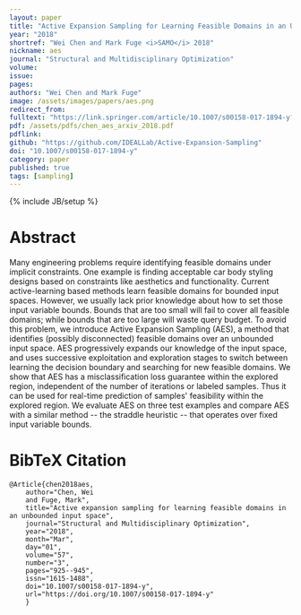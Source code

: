 ```yaml
---
layout: paper
title: "Active Expansion Sampling for Learning Feasible Domains in an Unbounded Input Space"
year: "2018"
shortref: "Wei Chen and Mark Fuge <i>SAMO</i> 2018"
nickname: aes
journal: "Structural and Multidisciplinary Optimization"
volume: 
issue: 
pages: 
authors: "Wei Chen and Mark Fuge"
image: /assets/images/papers/aes.png
redirect_from: 
fulltext: "https://link.springer.com/article/10.1007/s00158-017-1894-y?wt_mc=Internal.Event.1.SEM.ArticleAuthorOnlineFirst"
pdf: /assets/pdfs/chen_aes_arxiv_2018.pdf
pdflink: 
github: "https://github.com/IDEALLab/Active-Expansion-Sampling"
doi: "10.1007/s00158-017-1894-y"
category: paper
published: true
tags: [sampling]
---
```

{% include JB/setup %}

# Abstract 

Many engineering problems require identifying feasible domains under implicit constraints. One example is finding acceptable car body styling designs based on constraints like aesthetics and functionality. Current active-learning based methods learn feasible domains for bounded input spaces. However, we usually lack prior knowledge about how to set those input variable bounds. Bounds that are too small will fail to cover all feasible domains; while bounds that are too large will waste query budget. To avoid this problem, we introduce Active Expansion Sampling (AES), a method that identifies (possibly disconnected) feasible domains over an unbounded input space. AES progressively expands our knowledge of the input space, and uses successive exploitation and exploration stages to switch between learning the decision boundary and searching for new feasible domains. We show that AES has a misclassification loss guarantee within the explored region, independent of the number of iterations or labeled samples. Thus it can be used for real-time prediction of samples' feasibility within the explored region. We evaluate AES on three test examples and compare AES with a similar method -- the straddle heuristic -- that operates over fixed input variable bounds.


# BibTeX Citation

```
@Article{chen2018aes,
	author="Chen, Wei
	and Fuge, Mark",
	title="Active expansion sampling for learning feasible domains in an unbounded input space",
	journal="Structural and Multidisciplinary Optimization",
	year="2018",
	month="Mar",
	day="01",
	volume="57",
	number="3",
	pages="925--945",
	issn="1615-1488",
	doi="10.1007/s00158-017-1894-y",
	url="https://doi.org/10.1007/s00158-017-1894-y"
	}
```
